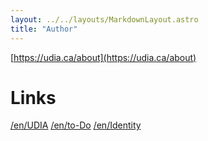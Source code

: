 ```yaml
---
layout: ../../layouts/MarkdownLayout.astro
title: "Author"
---
```


[https://udia.ca/about](https://udia.ca/about)

# Links

[/en/UDIA](/en/)
[/en/to-Do](/en/todo)
[/en/Identity](/en/identity)
